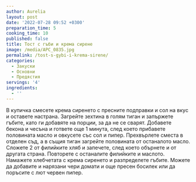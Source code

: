 ```yaml
---
author: Aurelia
layout: post
date: '2022-07-28 09:52 +0300'
preparation_time: 5
cooking_time: 10
published: false
title: Тост с гъби и крема сирене
image: /media/APC_0835.jpg
permalink: /tost-s-gybi-i-krema-sirene/
categories:
  - Закуски
  - Основни
  - Предястия
servings: '4'
ingredients:
  - ''
---
```

В купичка смесете крема сиренето с пресните подправки и сол на вкус и оставете настрана.
Загрейте зехтина в голям тиган и запържете гъбите, като ги добавяте на порции, за да не се сварят. 
Добавете бекона и чесъна и гответе още 1 минута, след което прибавете половината масло и овкусете със сол и пипер.
Прехвърлете сместа в отделен съд, а в същия тиган загрейте половината от останалото масло. Сложете 2 от филийките хляб и запечете, след което обърнете и от другата страна. Повторете с останалите филийките и маслото.
Намажете хлебчетата с крема сиренето и разпределете гъбите.
Можете да добавите и нарязани чери домати и още пресен босилек или да поръсите с лют червен пипер.

